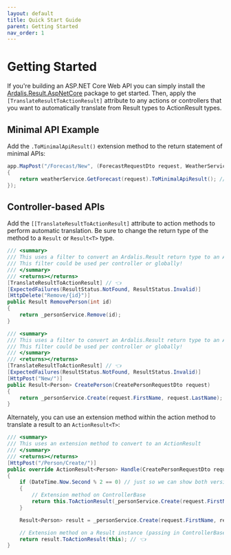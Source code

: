 ```yaml
---
layout: default
title: Quick Start Guide
parent: Getting Started
nav_order: 1
---
```


# Getting Started

If you're building an ASP.NET Core Web API you can simply install the [Ardalis.Result.AspNetCore](https://www.nuget.org/packages/Ardalis.Result.AspNetCore/) package to get started. Then, apply the `[TranslateResultToActionResult]` attribute to any actions or controllers that you want to automatically translate from Result types to ActionResult types.

## Minimal API Example

Add the `.ToMinimalApiResult()` extension method to the return statement of minimal APIs:

```csharp
app.MapPost("/Forecast/New", (ForecastRequestDto request, WeatherService weatherService) =>
{
    return weatherService.GetForecast(request).ToMinimalApiResult(); // 👈
});
```

## Controller-based APIs

Add the `[[TranslateResultToActionResult]` attribute to action methods to perform automatic translation. Be sure to change the return type of the method to a `Result` or `Result<T>` type.

```csharp
/// <summary>
/// This uses a filter to convert an Ardalis.Result return type to an ActionResult.
/// This filter could be used per controller or globally!
/// </summary>
/// <returns></returns>
[TranslateResultToActionResult] // 👈
[ExpectedFailures(ResultStatus.NotFound, ResultStatus.Invalid)]
[HttpDelete("Remove/{id}")]
public Result RemovePerson(int id)
{
    return _personService.Remove(id);
}

/// <summary>
/// This uses a filter to convert an Ardalis.Result return type to an ActionResult.
/// This filter could be used per controller or globally!
/// </summary>
/// <returns></returns>
[TranslateResultToActionResult] // 👈
[ExpectedFailures(ResultStatus.NotFound, ResultStatus.Invalid)]
[HttpPost("New/")]
public Result<Person> CreatePerson(CreatePersonRequestDto request)
{
    return _personService.Create(request.FirstName, request.LastName);
}
```

Alternately, you can use an extension method within the action method to translate a result to an `ActionResult<T>`:

```csharp
/// <summary>
/// This uses an extension method to convert to an ActionResult
/// </summary>
/// <returns></returns>
[HttpPost("/Person/Create/")]
public override ActionResult<Person> Handle(CreatePersonRequestDto request)
{
    if (DateTime.Now.Second % 2 == 0) // just so we can show both versions
    {
        // Extension method on ControllerBase
        return this.ToActionResult(_personService.Create(request.FirstName, request.LastName)); // 👈
    }

    Result<Person> result = _personService.Create(request.FirstName, request.LastName);

    // Extension method on a Result instance (passing in ControllerBase instance)
    return result.ToActionResult(this); // 👈
}
```